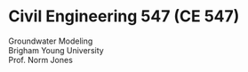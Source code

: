 # Civil Engineering 547 (CE 547)

Groundwater Modeling<br>
Brigham Young University<br>
Prof. Norm Jones

